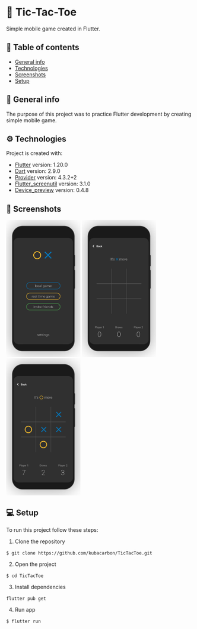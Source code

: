 # :beginner: Tic-Tac-Toe

Simple mobile game created in Flutter.

## :book: Table of contents

- [General info](#general-info)
- [Technologies](#technologies)
- [Screenshots](#screenshots)
- [Setup](#setup)

## :pencil: General info

The purpose of this project was to practice Flutter development by creating simple mobile game.

## :gear: Technologies

Project is created with:

- [Flutter](https://flutter.dev/) version: 1.20.0
- [Dart](https://dart.dev/) version: 2.9.0
- [Provider](https://pub.dev/packages/provider) version: 4.3.2+2
- [Flutter_screenutil](https://pub.dev/packages/flutter_screenutil) version: 3.1.0
- [Device_preview](https://pub.dev/packages/device_preview) version: 0.4.8

## :camera_flash: Screenshots

<img src="assets/screenshots/tictactoe-ss1.png" width="200"> <img src="assets/screenshots/tictactoe-ss2.png" width="200"> <img src="assets/screenshots/tictactoe-ss3.png" width="200">

## :computer: Setup

To run this project follow these steps:

1. Clone the repository

```
$ git clone https://github.com/kubacarbon/TicTacToe.git
```

2. Open the project

```
$ cd TicTacToe
```

3. Install dependencies

```
flutter pub get
```

4. Run app

```
$ flutter run
```
